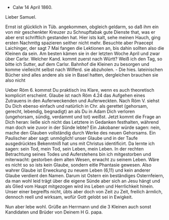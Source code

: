 + Calw 14 April 1860.

Lieber Samuel.

Ernst ist glücklich in Tüb. angekommen, obgleich geldarm, so daß ihm ein von mir geschenkter Kreuzer zu Schnupftabak gute Dienste that, was er aber erst schriftlich gestanden hat. Hier ists kalt, sehe meinen Hauch, ging ersten Nachmttg spazieren seither nicht mehr. Besuchte aber Praecept Laichinger, der sagt 7 Mai fangen die Lektionen an, bis dahin sollten also die Kleinen da sein. Am besten kämen sie in der letzten Woche April und zwar über Carlsr. Welcher Kand. kommt zuerst nach Württ? Weiß ich den Tag, so bitte ich Sutter, auf dem Carlsr. Bahnhof die Kleinen zu besorgen und komme vielleicht selbst nach Wilferd. sie abzuholen. - Die hies. lateinischen Bücher sind alles andere als sie in Basel hatten, dergleichen brauchen sie also nicht

Ueber Röm 6. kommst Du praktisch ins Klare, wenn es auch theoretisch komplicirt erscheint. Glaube ist nach Röm 4.24 das Aufgehen eines Zutrauens in den Auferweckenden und Auferweckten. Nach Röm V. siehst Du Dich ebenso einfach und natürlich in Chr. als gerettet (gehorsam, gerecht, lebendig, begnadigt) an als Du in Adam Dich verloren (ungehorsam, sündig, verdammt und tot) weißst. Jetzt kommt die Frage an Dich heran: ließe sich nicht das Letztere in Gedanken festhalten, während man doch wie zuvor in der Sünde lebte? Ein Jakobaner würde sagen: nein, mache den Glauben vollständig durch Werke des neuen Gehorsams. Ein Paulischer aber sagt: unmöglich! unser Glaube und in der Taufe ausgedrücktes Bekenntniß hat uns mit Christus identificirt. Da lernte ich sagen: sein Tod, mein Tod, sein Leben, mein Leben. In der rechten Betrachtung seines Todes und Auferstehens bin ich mitgestorben und miterwacht: gestorben dem alten Wesen, erwacht zu seinem Leben. Wäre es nicht so so ists kein Glaube, sondern eitle Phantasie gewesen. Also wahrer Glaube ist Erweckung zu neuem Leben (6,11) und kein anderer Glaube verdient den Namen. Darum ist Ostern ein beständiges Osternfeiern, da man wohl leid trägt über die eigene Sünde aber sich an Jesu hängt und als Glied vom Haupt mitgezogen wird ins Leben und Herrlichkeit hinein. Unser einer begreifts nicht, übts aber doch von Zeit zu Zeit, freilich ärmlich, dennoch reell und wirksam, wofür Gott gelobt sei in Ewigkeit.

Nun aber lebe wohl. Grüße an Herrmann und die 3 Kleinen auch sonst Kandidaten und Brüder von Deinem
 H G. papa.

